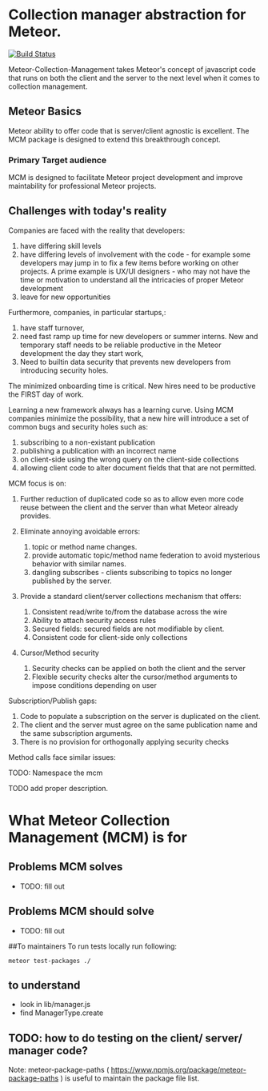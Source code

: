# Collection manager abstraction for Meteor.

[![Build Status](https://travis-ci.org/whalepath/meteor-collection-management.svg?branch=master)](https://travis-ci.org/whalepath/meteor-collection-management)

Meteor-Collection-Management takes Meteor's concept of javascript code that runs on both the client and the server to 
the next level when it comes to collection management.

## Meteor Basics

Meteor ability to offer code that is server/client agnostic is excellent. The MCM package is designed to extend this breakthrough
concept.


### Primary Target audience

MCM is designed to facilitate Meteor project development and improve maintability for professional Meteor projects.

## Challenges with today's reality

Companies are faced with the reality that developers:

 1. have differing skill levels
 1. have differing levels of involvement with the code - for example some developers may jump in to fix a few items before
 working on other projects. A prime example is UX/UI designers - who may not have the time or motivation to understand all the intricacies of proper Meteor development
 1. leave for new opportunities

Furthermore, companies, in particular startups,:
 1. have staff turnover,
 1. need fast ramp up time for new developers or summer interns. New and temporary staff needs to be reliable productive in the Meteor development the day they start work,
 1. Need to builtin data security that prevents new developers from introducing security holes.

The minimized onboarding time is critical. New hires need to be productive the FIRST day of work.

Learning a new framework always has a learning curve. Using MCM companies minimize the possibility, that
 a new hire will introduce a set of common bugs and security holes such as:

 1. subscribing to a non-existant publication
 1. publishing a publication with an incorrect name
 1. on client-side using the wrong query on the client-side collections
 1. allowing client code to alter document fields that that are not permitted.


MCM focus is on:

 1. Further reduction of duplicated code so as to allow even more code reuse between the client and the server
 than what Meteor already provides.
 
 2. Eliminate annoying avoidable errors:
 
    1. topic or method name changes.
    2. provide automatic topic/method name federation to avoid mysterious behavior with similar names.
    3. dangling subscribes - clients subscribing to topics no longer published by the server.
 
 3. Provide a standard client/server collections mechanism that offers:
 
    1. Consistent read/write to/from the database across the wire 
    2. Ability to attach security access rules
    3. Secured fields: secured fields are not modifiable by client.
    4. Consistent code for client-side only collections

 4. Cursor/Method security

    1. Security checks can be applied on both the client and the server
    2. Flexible security checks alter the cursor/method arguments to impose conditions depending on user


Subscription/Publish gaps:

 1. Code to populate a subscription on the server is duplicated on the client.
 1. The client and the server must agree on the same publication name and the same subscription arguments.
 1. There is no provision for orthogonally applying security checks
 
Method calls face similar issues:


TODO: Namespace the mcm

TODO add proper description.

# What Meteor Collection Management (MCM) is for

## Problems MCM solves
* TODO: fill out

## Problems MCM should solve
* TODO: fill out

##To maintainers
To run tests locally run following: 

```meteor test-packages ./```

## to understand
* look in lib/manager.js
* find ManagerType.create

## TODO: how to do testing on the client/ server/ manager code?



Note: meteor-package-paths ( https://www.npmjs.org/package/meteor-package-paths ) is useful to maintain the package file list.
